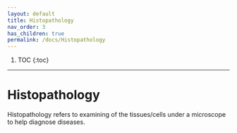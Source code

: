```yaml
---
layout: default
title: Histopathology
nav_order: 3
has_children: true
permalink: /docs/Histopathology
---
```


1. TOC
{:toc}

---

# Histopathology

Histopathology refers to examining of the tissues/cells under a microscope to help diagnose diseases.
